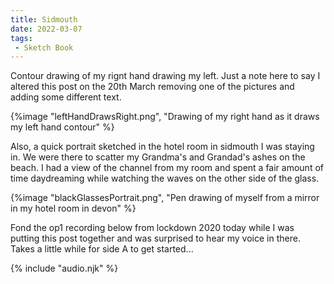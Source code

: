 ```yaml
---
title: Sidmouth
date: 2022-03-07
tags:
 - Sketch Book
---
```



Contour drawing of my rignt hand drawing my left. Just a note here to say I
altered this post on the 20th March removing one of the pictures and adding some
different text.

{%image "leftHandDrawsRight.png", "Drawing of my right hand as it draws my left hand contour" %}

Also, a quick portrait sketched in the hotel room in sidmouth I was staying in.
We were there to scatter my Grandma's and Grandad's ashes on the beach. I had a
view of the channel from my room and spent a fair amount of time daydreaming
while watching the waves on the other side of the glass.

{%image "blackGlassesPortrait.png", "Pen drawing of myself from a mirror in my hotel room in devon" %}

Fond the op1 recording below from lockdown 2020 today while I was putting this
post together and was surprised to hear my voice in there. Takes a little while
for side A to get started...

<audio id="song"><source src="{{ '/posts/that.mp3' | url }}"/></audio>
<audio id="songB"><source src="{{ '/posts/whatIsTheMatter.mp3' | url }}"/></audio>
{% include "audio.njk" %}


